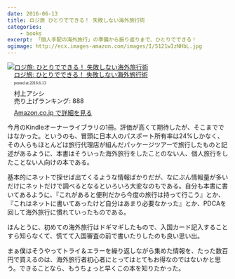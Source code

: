 ```yaml
---
date: 2016-06-13
title: ロジ旅 ひとりでできる！ 失敗しない海外旅行術
categories: 
    - books
excerpt: 「個人手配の海外旅行」の準備から振り返りまで、ひとりでできる！
ogimage: http://ecx.images-amazon.com/images/I/5121wIzNHbL.jpg
---
```


<div class="azlink-box"><div class="azlink-image" style="float:left"><a href="http://www.amazon.co.jp/exec/obidos/ASIN/B019PBDZ10/warikiru-22/ref=nosim/" name="azlinklink" target="_blank" rel="nofollow"><img src="http://ecx.images-amazon.com/images/I/5121wIzNHbL._SL160_.jpg" alt="ロジ旅: ひとりでできる！ 失敗しない海外旅行術" style="border:none" /></a></div><div class="azlink-info" style="float:left;margin-left:15px;line-height:120%"><div class="azlink-name" style="margin-bottom:10px;line-height:120%"><a href="http://www.amazon.co.jp/exec/obidos/ASIN/B019PBDZ10/warikiru-22/ref=nosim/" name="azlinklink" target="_blank" rel="nofollow">ロジ旅: ひとりでできる！ 失敗しない海外旅行術</a><div class="azlink-powered-date" style="font-size:7pt;margin-top:5px;font-family:verdana;line-height:120%">posted at 2016.6.13</div></div><div class="azlink-detail">村上アシシ<br />売り上げランキング: 888<br /></div><div class="azlink-review" style="margin-top:10px;margin-bottom:10px"></div><div class="azlink-link" style="margin-top:5px"><a href="http://www.amazon.co.jp/exec/obidos/ASIN/B019PBDZ10/warikiru-22/ref=nosim/" target="_blank" rel="nofollow">Amazon.co.jp で詳細を見る</a></div></div><div class="azlink-footer" style="clear:left"></div></div>

今月のKindleオーナーライブラリの1冊。評価が高くて期待したが、そこまでではなかった。というのも、冒頭に日本人のパスポート所有率は24%しかなく、その人らもほとんどは旅行代理店が組んだパッケージツアーで旅行したものと記述があるように、本書はそういった海外旅行をしたことのない人、個人旅行をしたことない人向けの本である。

基本的にネットで探せば出てくるような情報ばかりだが、なにぶん情報量が多いだけにネットだけで調べるとなるといろいろ大変なのもである。自分も本書に書いてあるように、『これがあると便利だから今度の旅行は持って行こう』とか、『これはネットに書いてあったけど自分はあまり必要なかった』とか、PDCAを回して海外旅行に慣れていったものである。

ほんとうに、初めての海外旅行はドギマギしたもので、入国カード記入することすら知らなくて、慌てて入国審査の前で書いたりしたのも良い思い出。

まぁ僕はそうやってトライ＆エラーを繰り返しながら集めた情報を、たった数百円で買えるのは、海外旅行者初心者にとってはとてもお得なのではないかと思う。できることなら、もうちょっと早くこの本を知りたかった。